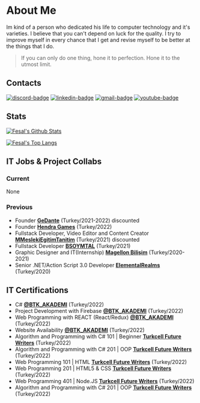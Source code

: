 # About Me
Im kind of a person who dedicated his life to computer technology and it's varieties. I believe that you can't depend on luck for the quality. I try to improve myself in every chance that I get and revise myself to be better at the things that I do.

> If you can only do one thing, hone it to perfection. Hone it to the utmost limit.

## Contacts

[![discord-badge]][main] [![linkedin-badge]][linkedin] [![gmail-badge]][gmail] [![youtube-badge]][youtube]

## Stats

[![Fesal's Github Stats](https://github-readme-stats.vercel.app/api?username=iamknownasfesal&show_icons=true&theme=dark&show_icons=true&count_private=true&include_all_commits=true)][main]

[![Fesal's Top Langs](https://github-readme-stats.vercel.app/api/top-langs/?username=iamknownasfesal&layout=compact&langs_count=10&theme=dark&custom_title=Fesal%27s+Most+Used+Languages)][main]


## IT Jobs & Project Collabs

### Current

None

### Previous
- Founder [**GeDante**](https://gedante.works) (Turkey/2021-2022) discounted
- Founder [**Hendra Games**](https://iamknownasfesal.github.io) (Turkey/2022)
- Fullstack Developer, Video Editor and Content Creator [**MMeslekiEgitimTanitim**](https://www.mmeslekiegitimtanitim.com) (Turkey/2021) discounted
- Fullstack Developer [**BSOYMTAL**](https://bsoymtalwebkutuphane.web.app) (Turkey/2021)
- Graphic Designer and IT(Internship) [**Magellon Bilişim**](https://www.linkedin.com/company/magellon/about/) (Turkey/2020-2021)
- Senior .NET/Action Script 3.0 Developer [**ElementalRealms**](https://www.youtube.com/watch?v=Fb0zINzmQ1) (Turkey/2020)

## IT Certifications
- C# [**@BTK_AKADEMI**](https://www.btkakademi.gov.tr) (Turkey/2022)
- Project Development with Firebase [**@BTK_AKADEMI**](https://www.btkakademi.gov.tr) (Turkey/2022)
- Web Programming with REACT (React/Redux) [**@BTK_AKADEMI**](https://www.btkakademi.gov.tr) (Turkey/2022)
- Website Availability [**@BTK_AKADEMI**](https://www.btkakademi.gov.tr) (Turkey/2022)
- Algorithm and Programming with C# 101 | Beginner [**Turkcell Future Writers**](https://gelecegiyazanlar.turkcell.com.tr) (Turkey/2022)
- Algorithm and Programming with C# 201 | OOP [**Turkcell Future Writers**](https://gelecegiyazanlar.turkcell.com.tr) (Turkey/2022)
- Web Programming 101 | HTML [**Turkcell Future Writers**](https://gelecegiyazanlar.turkcell.com.tr) (Turkey/2022)
- Web Programming 201 | HTML5 & CSS [**Turkcell Future Writers**](https://gelecegiyazanlar.turkcell.com.tr) (Turkey/2022)
- Web Programming 401 | Node.JS [**Turkcell Future Writers**](https://gelecegiyazanlar.turkcell.com.tr) (Turkey/2022)
- Algorithm and Programming with C# 201 | OOP [**Turkcell Future Writers**](https://gelecegiyazanlar.turkcell.com.tr) (Turkey/2022)

[main]: https://github.com/iamknownasfesal
[linkedin]: www.linkedin.com/in/mehmetkircal
[gmail]: mailto:mkircal957@gmail.com
[youtube]: https://www.youtube.com/channel/UCCf66jJ2fOoCtY0otwClmwg
[discord-badge]: https://img.shields.io/badge/Fesal%231797-black?logo=discord&style=for-the-badge
[linkedin-badge]: https://img.shields.io/badge/Mehmet%20Karchal-purple?logo=linkedin&style=for-the-badge
[gmail-badge]: https://img.shields.io/badge/Gmail-black?logo=gmail&style=for-the-badge
[youtube-badge]: https://img.shields.io/badge/Iamknownasfesal-FF0000?style=for-the-badge&logo=youtube&logoColor=white
